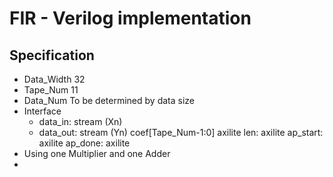 # FIR - Verilog implementation
## Specification
* Data_Width 32
* Tape_Num 11
* Data_Num To be determined by data size
* Interface
  - data_in: stream (Xn)
  - data_out: stream (Yn)
coef[Tape_Num-1:0] axilite
len: axilite
ap_start: axilite
ap_done: axilite
* Using one Multiplier and one Adder
* 
